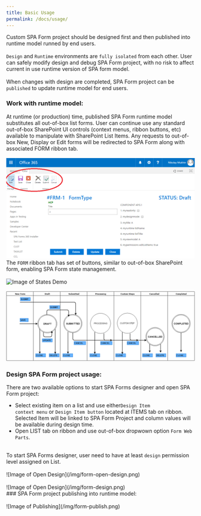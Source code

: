 ```yaml
---
title: Basic Usage
permalink: /docs/usage/
---
```


Custom SPA Form project should be designed first and then published into runtime model runned by end users.
<br/> 
<br/>
<code>Design</code> and <code>Runtime</code> environments are <code>fully isolated</code> from each other. 
User can safely modify design and debug SPA Form project, with no risk to affect current in use runtime version of SPA form model.
<br/> 
<br/>
When changes with design are completed, SPA Form project can be <code>published</code> to update runtime model for end users. 

### Work with runtime model:
At runtime (or production) time, published SPA Form runtime model substitutes all out-of-box list forms. 
User can continue use any standard out-of-box SharePoint UI controls (context menus, ribbon buttons, etc) available to manipulate with SharePoint List Items.
Any requests to out-of-box New, Display or Edit forms will be redirected to SPA Form along with associated FORM ribbon tab.
<br/>
<br/> 
![Image of Runtime](/img/form-runtime.png)
<br/>
The <code>FORM</code> ribbon tab has set of buttons, similar to out-of-box SharePoint form, enabling SPA Form state management. 
<br/> 
<br/>
![Image of States Demo](/img/form-states-demo.gif)
<br/> 
<br/>
![Image of State Machine](/img/form-statemachine.png)

### Design SPA Form project usage:
There are two available options to start SPA Forms designer and open SPA Form project:
* Select existing item on a list and use either<code>Design Item context menu</code> or <code>Design Item button</code> located at ITEMS tab on ribbon. Selected Item will be linked to SPA Form Project and column values will be available during design time. 
* Open LIST tab on ribbon and use out-of-box dropwown option <code>Form Web Parts</code>.
<br/>
To start SPA Forms designer, user need to have at least <code>design</code> permission level assigned on List.  
<br/> 
<br/>
![Image of Open Design](/img/form-open-design.png)
<br/> 
<br/>
![Image of Open Design](/img/form-design.png)
<br/>
### SPA Form project publishing into runtime model:
<br/> 
<br/>
![Image of Publishing](/img/form-publish.png)

